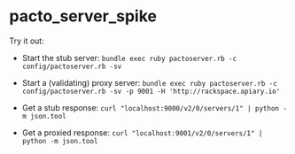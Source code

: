 pacto_server_spike
==================

Try it out:

- Start the stub server: ```bundle exec ruby pactoserver.rb -c config/pactoserver.rb -sv```
- Start a (validating) proxy server: ```bundle exec ruby pactoserver.rb -c config/pactoserver.rb -sv -p 9001 -H 'http://rackspace.apiary.io'```

- Get a stub response:  ```curl "localhost:9000/v2/0/servers/1" | python -m json.tool```
- Get a proxied response: ```curl "localhost:9001/v2/0/servers/1" | python -m json.tool```
